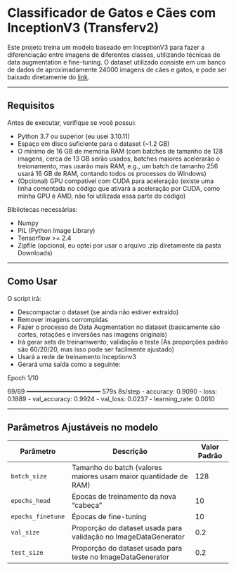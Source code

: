 # Classificador de Gatos e Cães com InceptionV3 (Transferv2)

Este projeto treina um modelo baseado em InceptionV3 para fazer a diferenciação entre imagens de diferentes classes, utilizando técnicas de data augmentation e fine-tuning. O dataset utilizado consiste em um banco de dados de aproximadamente 24000 imagens de cães e gatos, e pode ser baixado diretamente do [link](https://download.microsoft.com/download/3/e/1/3e1c3f21-ecdb-4869-8368-6deba77b919f/kagglecatsanddogs_5340.zip).

---

## Requisitos

Antes de executar, verifique se você possui:

- Python 3.7 ou superior (eu usei 3.10.11)
- Espaço em disco suficiente para o dataset (~1.2 GB)
- O mínimo de 16 GB de memória RAM (com batches de tamanho de 128 imagens, cerca de 13 GB serão usados, batches maiores acelerarão o treionamento, mas usarão mais RAM, e.g., um batch de tamanho 256 usará 16 GB de RAM, contando todos os processos do Windows)
- (Opcional) GPU compatível com CUDA para aceleração (existe uma linha comentada no código que ativará a aceleração por CUDA, como minha GPU é AMD, não foi utilizada essa parte do código) 

Bibliotecas necessárias:

- Numpy
- PIL (Python Image Library)
- Tensorflow >= 2.4
- Zipfile (opcional, eu optei por usar o arquivo .zip diretamente da pasta Downloads)

---

## Como Usar

   O script irá:
   - Descompactar o dataset (se ainda não estiver extraído)  
   - Remover imagens corrompidas  
   - Fazer o processo de Data Augmentation no dataset (basicamente são cortes, rotações e inversões nas imagens originais) 
   - Irá gerar sets de treinamwento, validação e teste (As proporções padrão são 60/20/20, mas isso pode ser facilmente ajustado)
   - Usará a rede de treinamento Inceptionv3
   - Gerará uma saída como a seguinte:

Epoch 1/10


69/69 ━━━━━━━━━━━━━━━━━━━━ 579s 8s/step - accuracy: 0.9090 - loss: 0.1889 - val_accuracy: 0.9924 - val_loss: 0.0237 - learning_rate: 0.0010

---

## Parâmetros Ajustáveis no modelo

| Parâmetro        | Descrição                                         | Valor Padrão   |
|------------------|---------------------------------------------------|----------------|
| `batch_size`     | Tamanho do batch (valores maiores usam maior quantidade de RAM) | 128            |
| `epochs_head`    | Épocas de treinamento da nova “cabeça”            | 10             |
| `epochs_finetune`| Épocas de fine-tuning                             | 10             |
| `val_size`| Proporção do dataset usada para validação no ImageDataGenerator     | 0.2            |
| `test_size`| Proporção do dataset usada para teste no ImageDataGenerator     | 0.2            |


